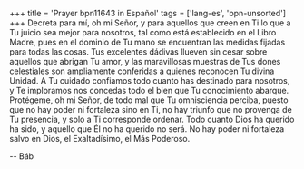+++
title = 'Prayer bpn11643 in Español'
tags = ['lang-es', 'bpn-unsorted']
+++
Decreta para mí, oh mi Señor, y para aquellos que creen en Ti lo que a Tu juicio sea mejor para nosotros, tal como está establecido en el Libro Madre, pues en el dominio de Tu mano se encuentran las medidas fijadas para todas las cosas.
Tus excelentes dádivas llueven sin cesar sobre aquellos que abrigan Tu amor, y las maravillosas muestras de Tus dones celestiales son ampliamente conferidas a quienes reconocen Tu divina Unidad. A Tu cuidado confiamos todo cuanto has destinado para nosotros, y Te imploramos nos concedas todo el bien que Tu conocimiento abarque.
Protégeme, oh mi Señor, de todo mal que Tu omnisciencia perciba, puesto que no hay poder ni fortaleza sino en Ti, no hay triunfo que no provenga de Tu presencia, y solo a Ti corresponde ordenar. Todo cuanto Dios ha querido ha sido, y aquello que Él no ha querido no será.
No hay poder ni fortaleza salvo en Dios, el Exaltadísimo, el Más Poderoso.

-- Báb
